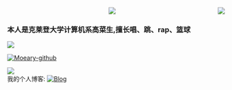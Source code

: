 <div align="">
  <img align="right" src="https://visitor-badge.laobi.icu/badge?page_id=lightrain-a.lightrain-a" />
  <h1 align="center">
    <img src="https://readme-typing-svg.herokuapp.com/?font=Righteous&size=35&center=true&vCenter=true&width=500&height=70&duration=4000&lines=此人真的很懒,啥都没留;" />
  </h1>

  <h3>本人是克莱登大学计算机系高菜生,擅长唱、跳、rap、篮球</h3>
    
  <div align=""> <img src="https://i01piccdn.sogoucdn.com/ce344f2e38ea2687" /> </div>
  
  [![Moeary-github](https://github-readme-stats.vercel.app/api?username=Moeary)](https://github.com/anuraghazra/github-readme-stats)

  <div align=""> <img src="https://github-readme-stats.vercel.app/api/top-langs/?username=Moeary&theme=graywhite" /> </div>

  <div align="">
    我的个人博客:
    <a href="https://moeary.github.io/">
      <img src="https://img.shields.io/badge/Blog-Moeary-blue?style=flat-square" alt="Blog">
    </a>
  </div>
</div>
